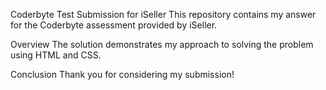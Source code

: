Coderbyte Test Submission for iSeller
This repository contains my answer for the Coderbyte assessment provided by iSeller.

Overview
The solution demonstrates my approach to solving the problem using HTML and CSS.

Conclusion
Thank you for considering my submission!
